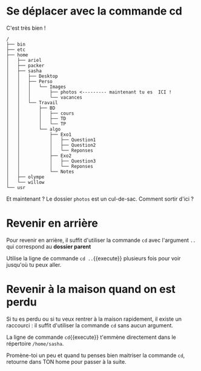 # Se déplacer avec la commande cd

C'est très bien !

```
/
├── bin
├── etc
├── home
│   ├── ariel
│   ├── packer
│   ├── sasha  
│   │   ├── Desktop
│   │   ├── Perso 
│   │   │   └── Images 
│   │   │       ├── photos <--------- maintenant tu es  ICI !
│   │   │       └── vacances
│   │   └── Travail
│   │       ├── BD
│   │       │   ├── cours
│   │       │   ├── TD
│   │       │   └── TP
│   │       └── algo
│   │           ├── Exo1
│   │           │   ├── Question1
│   │           │   ├── Question2
│   │           │   └── Reponses
│   │           ├── Exo2
│   │           │   ├── Question3
│   │           │   └── Reponses
│   │           └── Notes
│   ├── olympe
│   └── willow
└── usr
``` 

Et maintenant ? Le dossier `photos` est un cul-de-sac. Comment sortir d'ici ?


# Revenir en arrière

Pour revenir en arrière, il suffit d'utiliser la commande `cd` avec l'argument `..` qui correspond au **dossier parent**
 
Utilise la ligne de commande `cd ..`{{execute}} plusieurs fois pour voir jusqu'où tu peux aller.


# Revenir à la maison quand on est perdu

Si tu es perdu ou si tu veux rentrer à la maison rapidement, il existe un raccourci : il suffit d'utiliser la commande `cd` sans aucun argument.
 
La ligne de commande `cd`{{execute}} t'emmène directement dans le répertoire `/home/sasha`.


Promène-toi un peu et quand tu penses bien maitriser la commande `cd`, retourne dans TON home pour passer à la suite.

